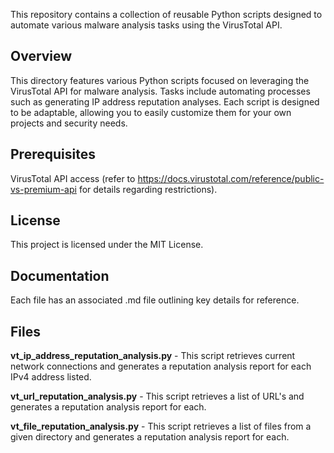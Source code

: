 This repository contains a collection of reusable Python scripts designed to automate various malware analysis tasks using the VirusTotal API.

## Overview
This directory features various Python scripts focused on leveraging the VirusTotal API for malware analysis. Tasks include automating processes such as generating IP address reputation analyses. Each script is designed to be adaptable, allowing you to easily customize them for your own projects and security needs.

## Prerequisites
VirusTotal API access (refer to https://docs.virustotal.com/reference/public-vs-premium-api for details regarding restrictions).

## License
This project is licensed under the MIT License.

## Documentation
Each file has an associated .md file outlining key details for reference.

## Files
**vt_ip_address_reputation_analysis.py** - This script retrieves current network connections and generates a reputation analysis report for each IPv4 address listed.

**vt_url_reputation_analysis.py** - This script retrieves a list of URL's and generates a reputation analysis report for each.

**vt_file_reputation_analysis.py** - This script retrieves a list of files from a given directory and generates a reputation analysis report for each.

